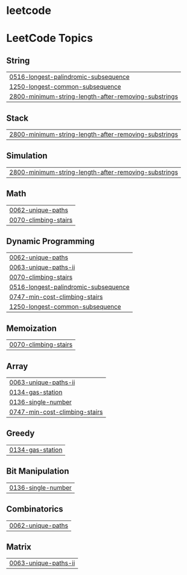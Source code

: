 # leetcode
<!---LeetCode Topics Start-->
# LeetCode Topics
## String
|  |
| ------- |
| [0516-longest-palindromic-subsequence](https://github.com/KarnatiManisha/leetcode/tree/master/0516-longest-palindromic-subsequence) |
| [1250-longest-common-subsequence](https://github.com/KarnatiManisha/leetcode/tree/master/1250-longest-common-subsequence) |
| [2800-minimum-string-length-after-removing-substrings](https://github.com/KarnatiManisha/leetcode/tree/master/2800-minimum-string-length-after-removing-substrings) |
## Stack
|  |
| ------- |
| [2800-minimum-string-length-after-removing-substrings](https://github.com/KarnatiManisha/leetcode/tree/master/2800-minimum-string-length-after-removing-substrings) |
## Simulation
|  |
| ------- |
| [2800-minimum-string-length-after-removing-substrings](https://github.com/KarnatiManisha/leetcode/tree/master/2800-minimum-string-length-after-removing-substrings) |
## Math
|  |
| ------- |
| [0062-unique-paths](https://github.com/KarnatiManisha/leetcode/tree/master/0062-unique-paths) |
| [0070-climbing-stairs](https://github.com/KarnatiManisha/leetcode/tree/master/0070-climbing-stairs) |
## Dynamic Programming
|  |
| ------- |
| [0062-unique-paths](https://github.com/KarnatiManisha/leetcode/tree/master/0062-unique-paths) |
| [0063-unique-paths-ii](https://github.com/KarnatiManisha/leetcode/tree/master/0063-unique-paths-ii) |
| [0070-climbing-stairs](https://github.com/KarnatiManisha/leetcode/tree/master/0070-climbing-stairs) |
| [0516-longest-palindromic-subsequence](https://github.com/KarnatiManisha/leetcode/tree/master/0516-longest-palindromic-subsequence) |
| [0747-min-cost-climbing-stairs](https://github.com/KarnatiManisha/leetcode/tree/master/0747-min-cost-climbing-stairs) |
| [1250-longest-common-subsequence](https://github.com/KarnatiManisha/leetcode/tree/master/1250-longest-common-subsequence) |
## Memoization
|  |
| ------- |
| [0070-climbing-stairs](https://github.com/KarnatiManisha/leetcode/tree/master/0070-climbing-stairs) |
## Array
|  |
| ------- |
| [0063-unique-paths-ii](https://github.com/KarnatiManisha/leetcode/tree/master/0063-unique-paths-ii) |
| [0134-gas-station](https://github.com/KarnatiManisha/leetcode/tree/master/0134-gas-station) |
| [0136-single-number](https://github.com/KarnatiManisha/leetcode/tree/master/0136-single-number) |
| [0747-min-cost-climbing-stairs](https://github.com/KarnatiManisha/leetcode/tree/master/0747-min-cost-climbing-stairs) |
## Greedy
|  |
| ------- |
| [0134-gas-station](https://github.com/KarnatiManisha/leetcode/tree/master/0134-gas-station) |
## Bit Manipulation
|  |
| ------- |
| [0136-single-number](https://github.com/KarnatiManisha/leetcode/tree/master/0136-single-number) |
## Combinatorics
|  |
| ------- |
| [0062-unique-paths](https://github.com/KarnatiManisha/leetcode/tree/master/0062-unique-paths) |
## Matrix
|  |
| ------- |
| [0063-unique-paths-ii](https://github.com/KarnatiManisha/leetcode/tree/master/0063-unique-paths-ii) |
<!---LeetCode Topics End-->